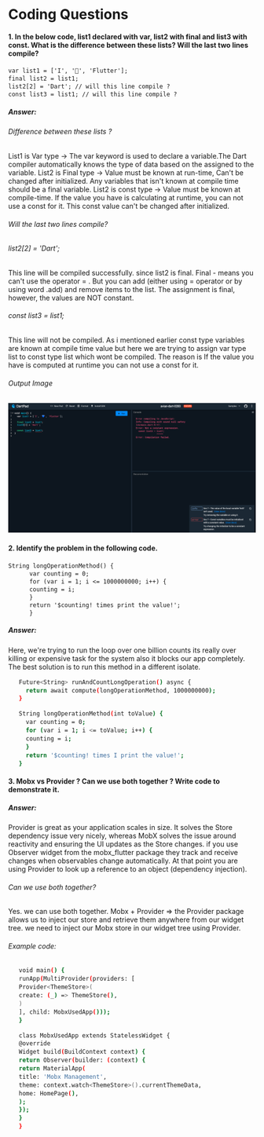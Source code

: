 # Coding Questions

#### 1. In the below code, list1 declared with var, list2 with final and list3 with const. What is the difference between these lists? Will the last two lines compile?

```
var list1 = ['I', '💙', 'Flutter'];
final list2 = list1;
list2[2] = 'Dart'; // will this line compile ?
const list3 = list1; // will this line compile ?
```

##### Answer:
###### Difference between these lists ?
  List1 is Var type   -> The var keyword is used to declare a variable.The Dart compiler automatically knows the type of data based on the assigned to the variable.
  List2 is Final type -> Value must be known at run-time, Can't be changed after initialized. Any variables that isn't known at compile time should be a final variable.
  List2 is const type -> Value must be known at compile-time. If the value you have is calculating at runtime, you can not use a const for it. 
                         This const value can't be changed after initialized.
                             
###### Will the last two lines compile?
###### list2[2] = 'Dart';
This line will be compiled successfully. since list2 is final.
Final - means you can't use the operator = . But you can add (either using = operator or by using word .add) and remove items to the list. The assignment is final, however, the values are NOT constant.
###### const list3 = list1;
This line will not be compiled. As i mentioned earlier const type variables are known at compile time value but here we are trying to assign var type list to 
const type list which wont be compiled. The reason is If the value you have is computed at runtime you can not use a const for it.

###### Output Image
![Output Screenshot](https://github.com/ragulsarma/Flutter-coding_QA/blob/main/Screenshot%202022-08-29%20at%208.48.47%20PM.png)

#### 2. Identify the problem in the following code. 

```
String longOperationMethod() {
      var counting = 0;
      for (var i = 1; i <= 1000000000; i++) {
      counting = i;
      }
      return '$counting! times print the value!';
      }
```

##### Answer:
   Here, we're trying to run the loop over one billion counts its really over killing or expensive task for the system also it blocks our app completely.
   The best solution is to run this method in a different isolate.
```sh
   Future<String> runAndCountLongOperation() async {
     return await compute(longOperationMethod, 1000000000);
   }
```
```sh
   String longOperationMethod(int toValue) {
     var counting = 0;
     for (var i = 1; i <= toValue; i++) {
     counting = i;
     }
     return '$counting! times I print the value!';
   }
```

#### 3. Mobx vs Provider ? Can we use both together ? Write code to demonstrate it.
##### Answer:
Provider is great as your application scales in size. It solves the Store dependency issue very nicely, 
whereas MobX solves the issue around reactivity and ensuring the UI updates as the Store changes.
if you use Observer widget from the mobx_flutter package they track and receive changes when observables change automatically.
At that point you are using Provider to look up a reference to an object (dependency injection).

###### Can we use both together?
Yes. we can use both together.
Mobx + Provider => the Provider package allows us to inject our store and retrieve them anywhere from our widget tree.
we need to inject our Mobx store in our widget tree using Provider.
###### Example code:

```sh
   void main() {
   runApp(MultiProvider(providers: [
   Provider<ThemeStore>(
   create: (_) => ThemeStore(),
   )
   ], child: MobxUsedApp()));
   }
```
```sh
   class MobxUsedApp extends StatelessWidget {
   @override
   Widget build(BuildContext context) {
   return Observer(builder: (context) {
   return MaterialApp(
   title: 'Mobx Management',
   theme: context.watch<ThemeStore>().currentThemeData,
   home: HomePage(),
   );
   });
   }
   }
```
